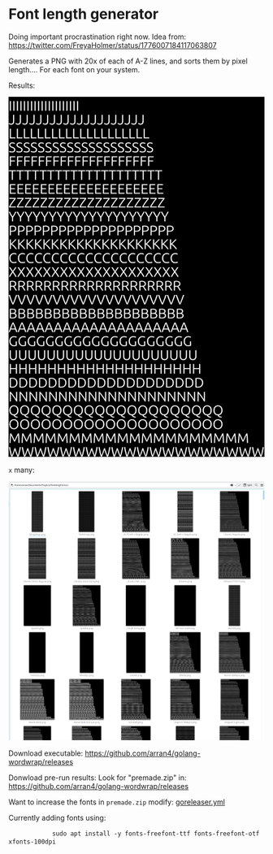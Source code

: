 # Font length generator

Doing important procrastination right now. Idea from: https://twitter.com/FreyaHolmer/status/1776007184117063807

Generates a PNG with 20x of each of A-Z lines, and sorts them by pixel length.... For each font on your system. 

Results:

![Ubuntu Regular.png](Ubuntu%20Regular.png)

`x` many:

![Screenshot_20240405_163807.png](Screenshot_20240405_163807.png)

Download executable:
https://github.com/arran4/golang-wordwrap/releases

Donwload pre-run results: Look for "premade.zip" in:
https://github.com/arran4/golang-wordwrap/releases

Want to increase the fonts in `premade.zip` modify:
[goreleaser.yml](.github/workflows/goreleaser.yml)

Currently adding fonts using:
```
            sudo apt install -y fonts-freefont-ttf fonts-freefont-otf xfonts-100dpi
```

